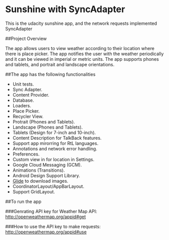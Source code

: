 # Sunshine with SyncAdapter
This is the udacity sunshine app, and the network requests implemented SyncAdapter  

##Project Overview

The app allows users to view weather according to their location where there is place picker. The app notifies the user with the weather periodically and it can be viewed in imperial or metric units. The app supports phones and tablets, and portrait and landscape orientations.

##The app has the following functionalities

* Unit tests.
* Sync Adapter.
* Content Provider.
* Database.
* Loaders.
* Place Picker.
* Recycler View. 
* Protrait (Phones and Tablets).
* Landscape (Phones and Tablets).
* Tablets (Design for 7-inch and 10-inch).
* Content Description for TalkBack features.
* Support app mirorring for RtL languages. 
* Annotations and network error handling.
* Preferences. 
* Custom view in for location in Settings.
* Google Cloud Messaging (GCM).
* Animations (Transitions).
* Android Design Support Library.
* [Glide](https://github.com/bumptech/glide) to download images.
* CoordinatorLayout/AppBarLayout.
* Support GridLayout.


##To run the app

###Genrating API key for Weather Map API:
http://openweathermap.org/appid#get

###How to use the API key to make requests:
http://openweathermap.org/appid#use
